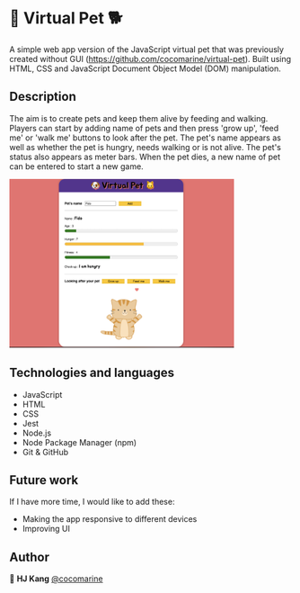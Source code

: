 # 🐩 Virtual Pet 🐕

A simple web app version of the JavaScript virtual pet that was previously created without GUI (https://github.com/cocomarine/virtual-pet). Built using HTML, CSS and JavaScript Document Object Model (DOM) manipulation. 

## Description
The aim is to create pets and keep them alive by feeding and walking. Players can start by adding name of pets and then press 'grow up', 'feed me' or 'walk me' buttons to look after the pet. The pet's name appears as well as whether the pet is hungry, needs walking or is not alive. The pet's status also appears as meter bars. When the pet dies, a new name of pet can be entered to start a new game.  

<img src="images/virtual_pet_screenshot.png" width="400" height="300" alt="Computer screenshot of Virtual Pet app" title="Virtual Pet on computer screen" />

## Technologies and languages

- JavaScript
- HTML
- CSS 
- Jest
- Node.js
- Node Package Manager (npm)
- Git & GitHub

## Future work
If I have more time, I would like to add these:
- Making the app responsive to different devices
- Improving UI 

## Author

👤 **HJ Kang** [@cocomarine](https://github.com/cocomarine)